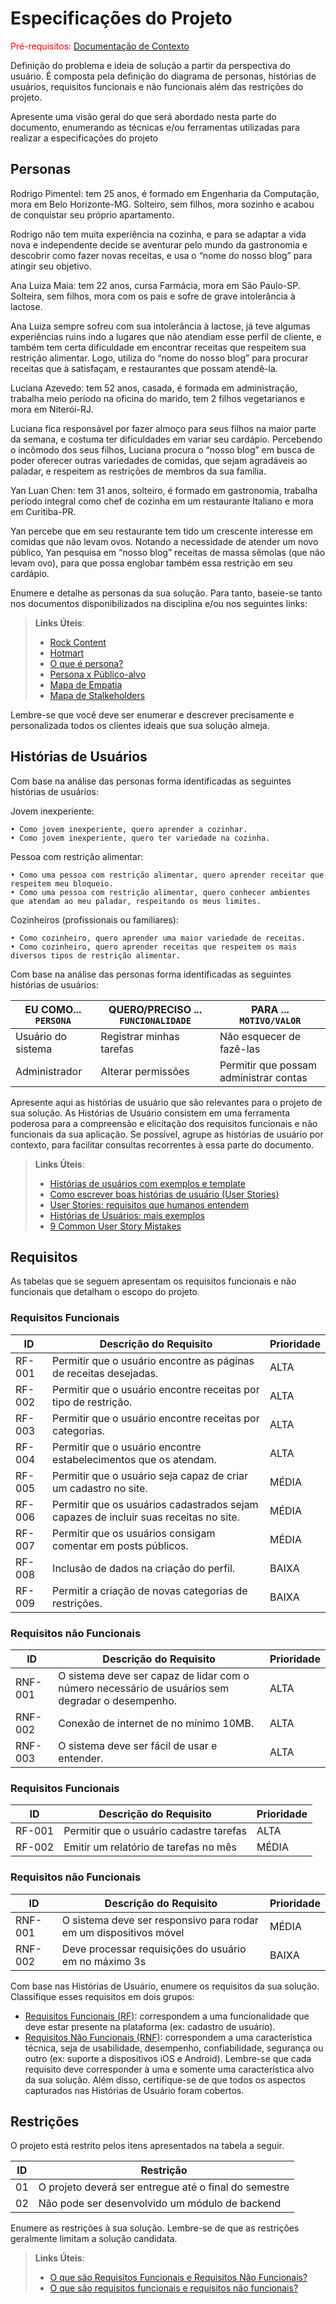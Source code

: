 # Especificações do Projeto

<span style="color:red">Pré-requisitos: <a href="1-Documentação de Contexto.md"> Documentação de Contexto</a></span>

Definição do problema e ideia de solução a partir da perspectiva do usuário. É composta pela definição do  diagrama de personas, histórias de usuários, requisitos funcionais e não funcionais além das restrições do projeto.

Apresente uma visão geral do que será abordado nesta parte do documento, enumerando as técnicas e/ou ferramentas utilizadas para realizar a especificações do projeto

## Personas

Rodrigo Pimentel: tem 25 anos, é formado em Engenharia da Computação, mora em Belo Horizonte-MG. Solteiro, sem filhos, mora sozinho e acabou de conquistar seu próprio apartamento.

Rodrigo não tem muita experiência na cozinha, e para se adaptar a vida nova e independente decide se aventurar pelo mundo da gastronomia e descobrir como fazer novas receitas, e usa o “nome do nosso blog” para atingir seu objetivo.

Ana Luiza Maia: tem 22 anos, cursa Farmácia, mora em São Paulo-SP. Solteira, sem filhos, mora com os pais e sofre de grave intolerância à lactose.

Ana Luiza sempre sofreu com sua intolerância à lactose, já teve algumas experiências ruins indo a lugares que não atendiam esse perfil de cliente, e também tem certa dificuldade em encontrar receitas que respeitem sua restrição alimentar. Logo, utiliza do “nome do nosso blog” para procurar receitas que à satisfaçam, e restaurantes que possam atendê-la.

Luciana Azevedo: tem 52 anos, casada, é formada em administração, trabalha meio período na oficina do marido, tem 2 filhos vegetarianos e mora em Niterói-RJ.

Luciana fica responsável por fazer almoço para seus filhos na maior parte da semana, e costuma ter dificuldades em variar seu cardápio. Percebendo o incômodo dos seus filhos, Luciana procura o “nosso blog” em busca de poder oferecer outras variedades de comidas, que sejam agradáveis ao paladar, e respeitem as restrições de membros da sua família.

Yan Luan Chen: tem 31 anos, solteiro, é formado em gastronomia, trabalha período integral como chef de cozinha em um restaurante Italiano e mora em Curitiba-PR.

Yan percebe que em seu restaurante tem tido um crescente interesse em comidas que não levam ovos. Notando a necessidade de atender um novo público, Yan pesquisa em “nosso blog” receitas de massa sêmolas (que não levam ovo), para que possa englobar também essa restrição em seu cardápio.


Enumere e detalhe as personas da sua solução. Para tanto, baseie-se tanto nos documentos disponibilizados na disciplina e/ou nos seguintes links:

> **Links Úteis**:
> - [Rock Content](https://rockcontent.com/blog/personas/)
> - [Hotmart](https://blog.hotmart.com/pt-br/como-criar-persona-negocio/)
> - [O que é persona?](https://resultadosdigitais.com.br/blog/persona-o-que-e/)
> - [Persona x Público-alvo](https://flammo.com.br/blog/persona-e-publico-alvo-qual-a-diferenca/)
> - [Mapa de Empatia](https://resultadosdigitais.com.br/blog/mapa-da-empatia/)
> - [Mapa de Stalkeholders](https://www.racecomunicacao.com.br/blog/como-fazer-o-mapeamento-de-stakeholders/)
>
Lembre-se que você deve ser enumerar e descrever precisamente e personalizada todos os clientes ideais que sua solução almeja.

## Histórias de Usuários

Com base na análise das personas forma identificadas as seguintes histórias de usuários:

Jovem inexperiente:

    • Como jovem inexperiente, quero aprender a cozinhar.
    • Como jovem inexperiente, quero ter variedade na cozinha.
    
Pessoa com restrição alimentar:

    • Como uma pessoa com restrição alimentar, quero aprender receitar que respeitem meu bloqueio.
    • Como uma pessoa com restrição alimentar, quero conhecer ambientes que atendam ao meu paladar, respeitando os meus limites.
    
Cozinheiros (profissionais ou familiares):

    • Como cozinheiro, quero aprender uma maior variedade de receitas.
    • Como cozinheiro, quero aprender receitas que respeitem os mais diversos tipos de restrição alimentar.

Com base na análise das personas forma identificadas as seguintes histórias de usuários:

|EU COMO... `PERSONA`| QUERO/PRECISO ... `FUNCIONALIDADE` |PARA ... `MOTIVO/VALOR`                 |
|--------------------|------------------------------------|----------------------------------------|
|Usuário do sistema  | Registrar minhas tarefas           | Não esquecer de fazê-las               |
|Administrador       | Alterar permissões                 | Permitir que possam administrar contas |

Apresente aqui as histórias de usuário que são relevantes para o projeto de sua solução. As Histórias de Usuário consistem em uma ferramenta poderosa para a compreensão e elicitação dos requisitos funcionais e não funcionais da sua aplicação. Se possível, agrupe as histórias de usuário por contexto, para facilitar consultas recorrentes à essa parte do documento.

> **Links Úteis**:
> - [Histórias de usuários com exemplos e template](https://www.atlassian.com/br/agile/project-management/user-stories)
> - [Como escrever boas histórias de usuário (User Stories)](https://medium.com/vertice/como-escrever-boas-users-stories-hist%C3%B3rias-de-usu%C3%A1rios-b29c75043fac)
> - [User Stories: requisitos que humanos entendem](https://www.luiztools.com.br/post/user-stories-descricao-de-requisitos-que-humanos-entendem/)
> - [Histórias de Usuários: mais exemplos](https://www.reqview.com/doc/user-stories-example.html)
> - [9 Common User Story Mistakes](https://airfocus.com/blog/user-story-mistakes/)

## Requisitos

As tabelas que se seguem apresentam os requisitos funcionais e não funcionais que detalham o escopo do projeto.

### Requisitos Funcionais

|ID    | Descrição do Requisito  | Prioridade |
|------|-----------------------------------------|----|
|RF-001| Permitir que o usuário encontre as páginas de receitas desejadas. | ALTA | 
|RF-002| Permitir que o usuário encontre receitas por tipo de restrição.   | ALTA |
|RF-003| Permitir que o usuário encontre receitas por categorias.   | ALTA |
|RF-004| Permitir que o usuário encontre estabelecimentos que os atendam.   | ALTA |
|RF-005| Permitir que o usuário seja capaz de criar um cadastro no site.   | MÉDIA |
|RF-006| Permitir que os usuários cadastrados sejam capazes de incluir suas receitas no site.   | MÉDIA |
|RF-007| Permitir que os usuários consigam comentar em posts públicos.   | MÉDIA |
|RF-008| Inclusão de dados na criação do perfil.   | BAIXA |
|RF-009| Permitir a criação de novas categorias de restrições.   | BAIXA |


### Requisitos não Funcionais

|ID     | Descrição do Requisito  |Prioridade |
|-------|-------------------------|----|
|RNF-001| O sistema deve ser capaz de lidar com o número necessário de usuários sem degradar o desempenho.  | ALTA | 
|RNF-002| Conexão de internet de no mínimo 10MB. |  ALTA |
|RNF-003| O sistema deve ser fácil de usar e entender. |  ALTA |


### Requisitos Funcionais

|ID    | Descrição do Requisito  | Prioridade |
|------|-----------------------------------------|----|
|RF-001| Permitir que o usuário cadastre tarefas | ALTA | 
|RF-002| Emitir um relatório de tarefas no mês   | MÉDIA |


### Requisitos não Funcionais

|ID     | Descrição do Requisito  |Prioridade |
|-------|-------------------------|----|
|RNF-001| O sistema deve ser responsivo para rodar em um dispositivos móvel | MÉDIA | 
|RNF-002| Deve processar requisições do usuário em no máximo 3s |  BAIXA | 

Com base nas Histórias de Usuário, enumere os requisitos da sua solução. Classifique esses requisitos em dois grupos:

- [Requisitos Funcionais
 (RF)](https://pt.wikipedia.org/wiki/Requisito_funcional):
 correspondem a uma funcionalidade que deve estar presente na
  plataforma (ex: cadastro de usuário).
- [Requisitos Não Funcionais
  (RNF)](https://pt.wikipedia.org/wiki/Requisito_n%C3%A3o_funcional):
  correspondem a uma característica técnica, seja de usabilidade,
  desempenho, confiabilidade, segurança ou outro (ex: suporte a
  dispositivos iOS e Android).
Lembre-se que cada requisito deve corresponder à uma e somente uma
característica alvo da sua solução. Além disso, certifique-se de que
todos os aspectos capturados nas Histórias de Usuário foram cobertos.

## Restrições

O projeto está restrito pelos itens apresentados na tabela a seguir.

|ID| Restrição                                             |
|--|-------------------------------------------------------|
|01| O projeto deverá ser entregue até o final do semestre |
|02| Não pode ser desenvolvido um módulo de backend        |


Enumere as restrições à sua solução. Lembre-se de que as restrições geralmente limitam a solução candidata.

> **Links Úteis**:
> - [O que são Requisitos Funcionais e Requisitos Não Funcionais?](https://codificar.com.br/requisitos-funcionais-nao-funcionais/)
> - [O que são requisitos funcionais e requisitos não funcionais?](https://analisederequisitos.com.br/requisitos-funcionais-e-requisitos-nao-funcionais-o-que-sao/)
